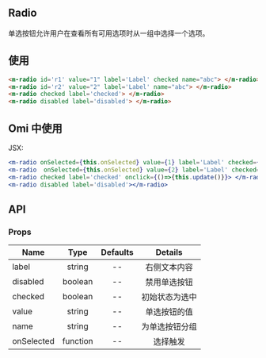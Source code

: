 ## Radio

单选按钮允许用户在查看所有可用选项时从一组中选择一个选项。

## 使用

```html
<m-radio id='r1' value="1" label='Label' checked name="abc"> </m-radio>
<m-radio id='r2' value="2" label='Label' name="abc"> </m-radio>
<m-radio checked label='checked'> </m-radio>
<m-radio disabled label='disabled'> </m-radio>
```

## Omi 中使用

JSX:

```jsx
<m-radio onSelected={this.onSelected} value={1} label='Label' checked={!this.checked} name="abc"></m-radio>
<m-radio  onSelected={this.onSelected} value={2} label='Label' checked={this.checked} name="abc"></m-radio>
<m-radio checked label='checked' onclick={()=>{this.update()}}> </m-radio>
<m-radio disabled label='disabled'></m-radio>
```

## API

### Props

|  **Name**  | **Type**        | **Defaults**  | **Details**  |
| ------------- |:-------------:|:-----:|:-------------:|
| label | string | -- | 右侧文本内容 |
| disabled | boolean | -- | 禁用单选按钮 |
| checked | boolean | -- | 初始状态为选中 |
| value | string | -- | 单选按钮的值 |
| name | string | -- | 为单选按钮分组 |
| onSelected | function | -- | 选择触发 |
